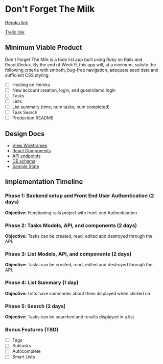 # Don't Forget The Milk

[Heroku link][heroku]

[Trello link][trello]

[heroku]: http://www.herokuapp.com
[trello]: https://trello.com

## Minimum Viable Product

 Don't Forget The Milk is a todo list app built using Ruby on Rails
and React/Redux.  By the end of Week 9, this app will, at a minimum, satisfy the
following criteria with smooth, bug-free navigation, adequate seed data and
sufficient CSS styling:

- [ ] Hosting on Heroku
- [ ] New account creation, login, and guest/demo login
- [ ] Tasks
- [ ] Lists
- [ ] List summary (time, num tasks, num completed)
- [ ] Task Search
- [ ] Production README

## Design Docs
* [View Wireframes][wireframes]
* [React Components][components]
* [API endpoints][api-endpoints]
* [DB schema][schema]
* [Sample State][sample-state]

[wireframes]: docs/wireframes
[components]: docs/component-hierarchy.md
[sample-state]: docs/sample-state.md
[api-endpoints]: docs/api-endpoints.md
[schema]: docs/schema.md

## Implementation Timeline

### Phase 1: Backend setup and Front End User Authentication (2 days)

**Objective:** Functioning rails project with front-end Authentication

### Phase 2: Tasks Models, API, and components (2 days)

**Objective:** Tasks can be created, read, edited and destroyed through
the API.

### Phase 3: List Models, API, and components (2 days)

**Objective:** Tasks can be created, read, edited and destroyed through
the API.

### Phase 4: List Summary (1 day)

**Objective:** Lists have summaries about them displayed when clicked on.

### Phase 5: Search (2 days)

**Objective:** Tasks can be searched and results displayed in a list.


### Bonus Features (TBD)
- [ ] Tags
- [ ] Subtasks
- [ ] Autocomplete
- [ ] Smart Lists
